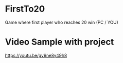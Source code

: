 # FirstTo20
 Game where first player who reaches 20 win (PC / YOU)
 # Video Sample with project
https://youtu.be/gv9ne8y49h8
